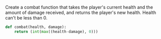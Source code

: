 Create a combat function that takes the player's current health 
and the amount of damage received, and returns the player's new health. 
Health can't be less than 0.


```py
def combat(health, damage):
    return (int(max((health-damage), 0)))
```

